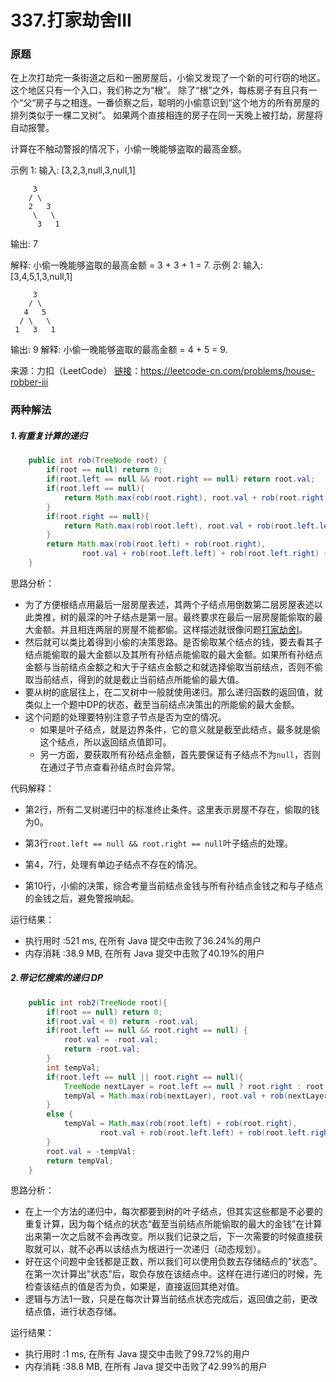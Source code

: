 # 337.打家劫舍III

### 原题
在上次打劫完一条街道之后和一圈房屋后，小偷又发现了一个新的可行窃的地区。这个地区只有一个入口，我们称之为“根”。 除了“根”之外，每栋房子有且只有一个“父“房子与之相连。一番侦察之后，聪明的小偷意识到“这个地方的所有房屋的排列类似于一棵二叉树”。 如果两个直接相连的房子在同一天晚上被打劫，房屋将自动报警。

计算在不触动警报的情况下，小偷一晚能够盗取的最高金额。

示例 1:
输入: [3,2,3,null,3,null,1]

    	 3
    	/ \
     	2   3
         \   \ 
          3   1
输出: 7 

解释: 小偷一晚能够盗取的最高金额 = 3 + 3 + 1 = 7.
示例 2:
输入: [3,4,5,1,3,null,1]

     	 3
    	/ \
       4   5
      / \   \ 
     1   3   1
输出: 9
解释: 小偷一晚能够盗取的最高金额 = 4 + 5 = 9.

来源：力扣（LeetCode）
[链接](https://leetcode-cn.com/problems/house-robber-iii)：https://leetcode-cn.com/problems/house-robber-iii

### 两种解法

##### 1.有重复计算的递归

```java
	public int rob(TreeNode root) {
        if(root == null) return 0;
        if(root.left == null && root.right == null) return root.val;
        if(root.left == null){
            return Math.max(rob(root.right), root.val + rob(root.right.left) + rob(root.right.right));
        }
        if(root.right == null){
            return Math.max(rob(root.left), root.val + rob(root.left.left) + rob(root.left.right));
        }
        return Math.max(rob(root.left) + rob(root.right),
                root.val + rob(root.left.left) + rob(root.left.right) + rob(root.right.left) + rob(root.right.right));
    }
```

思路分析：

* 为了方便根结点用最后一层房屋表述，其两个子结点用倒数第二层房屋表述以此类推，树的最深的叶子结点是第一层。最终要求在最后一层房屋能偷取的最大金额。并且相连两层的房屋不能都偷。这样描述就很像问题[打家劫舍I](https://github.com/ustcyyw/yyw_algorithm/blob/master/easy/DP/rob198.md)。
* 然后就可以类比着得到小偷的决策思路。是否偷取某个结点的钱，要去看其子结点能偷取的最大金额以及其所有孙结点能偷取的最大金额。如果所有孙结点金额与当前结点金额之和大于子结点金额之和就选择偷取当前结点，否则不偷取当前结点，得到的就是截止当前结点所能偷的最大值。
* 要从树的底层往上，在二叉树中一般就使用递归。那么递归函数的返回值，就类似上一个题中DP的状态，截至当前结点决策出的所能偷的最大金额。
* 这个问题的处理要特别注意子节点是否为空的情况。
    * 如果是叶子结点，就是边界条件，它的意义就是截至此结点，最多就是偷这个结点，所以返回结点值即可。
    * 另一方面，要获取所有孙结点金额，首先要保证有子结点不为`null`，否则在通过子节点查看孙结点时会异常。

代码解释：

* 第2行，所有二叉树递归中的标准终止条件。这里表示房屋不存在，偷取的钱为0。

* 第3行`root.left == null && root.right == null`叶子结点的处理。
* 第4，7行，处理有单边子结点不存在的情况。
* 第10行，小偷的决策，综合考量当前结点金钱与所有孙结点金钱之和与子结点的金钱之后，避免警报响起。

运行结果：
* 执行用时 :521 ms, 在所有 Java 提交中击败了36.24%的用户
* 内存消耗 :38.9 MB, 在所有 Java 提交中击败了40.19%的用户

##### 2.带记忆搜索的递归 DP

```java
	public int rob2(TreeNode root){
        if(root == null) return 0;
        if(root.val < 0) return -root.val;
        if(root.left == null && root.right == null) {
            root.val = -root.val;
            return -root.val;
        }
        int tempVal;
        if(root.left == null || root.right == null){
            TreeNode nextLayer = root.left == null ? root.right : root.left;
            tempVal = Math.max(rob(nextLayer), root.val + rob(nextLayer.left) + rob(nextLayer.right));
        }
        else {
            tempVal = Math.max(rob(root.left) + rob(root.right),
                    root.val + rob(root.left.left) + rob(root.left.right) + rob(root.right.left) + rob(root.right.right));
        }
        root.val = -tempVal;
        return tempVal;
    }
```

思路分析：

* 在上一个方法的递归中，每次都要到树的叶子结点，但其实这些都是不必要的重复计算，因为每个结点的状态“截至当前结点所能偷取的最大的金钱”在计算出来第一次之后就不会再改变。所以我们记录之后，下一次需要的时候直接获取就可以，就不必再以该结点为根进行一次递归（动态规划）。
* 好在这个问题中金钱都是正数，所以我们可以使用负数去存储结点的"状态"。在第一次计算出"状态"后，取负存放在该结点中。这样在进行递归的时候，先检查该结点的值是否为负，如果是，直接返回其绝对值。
* 逻辑与方法1一致，只是在每次计算当前结点状态完成后，返回值之前，更改结点值，进行状态存储。

运行结果：
* 执行用时 :1 ms, 在所有 Java 提交中击败了99.72%的用户
* 内存消耗 :38.8 MB, 在所有 Java 提交中击败了42.99%的用户